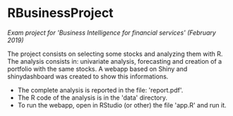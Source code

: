 # RBusinessProject
*Exam project for 'Business Intelligence for financial services' (February 2019)*

The project consists on selecting some stocks and analyzing them with R. The analysis consists in: univariate analysis, forecasting and creation of a portfolio with the same stocks. A webapp based on Shiny and shinydashboard was created to show this informations.

- The complete analysis is reported in the file: 'report.pdf'.
- The R code of the analysis is in the 'data' directory.
- To run the webapp, open in RStudio (or other) the file 'app.R' and run it.
